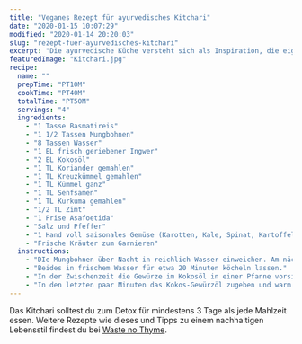 ```yaml
---
title: "Veganes Rezept für ayurvedisches Kitchari"
date: "2020-01-15 10:07:29"
modified: "2020-01-14 20:20:03"
slug: "rezept-fuer-ayurvedisches-kitchari"
excerpt: "Die ayurvedische Küche versteht sich als Inspiration, die eigene Balance zu finden. Es ist kein starres System, das mit Vorschriften und Kategorien aufwartet. "
featuredImage: "Kitchari.jpg"
recipe:
  name: ""
  prepTime: "PT10M"
  cookTime: "PT40M"
  totalTime: "PT50M"
  servings: "4"
  ingredients:
    - "1 Tasse Basmatireis"
    - "1 1/2 Tassen Mungbohnen"
    - "8 Tassen Wasser"
    - "1 EL frisch geriebener Ingwer"
    - "2 EL Kokosöl"
    - "1 TL Koriander gemahlen"
    - "1 TL Kreuzkümmel gemahlen"
    - "1 TL Kümmel ganz"
    - "1 TL Senfsamen"
    - "1 TL Kurkuma gemahlen"
    - "1/2 TL Zimt"
    - "1 Prise Asafoetida"
    - "Salz und Pfeffer"
    - "1 Hand voll saisonales Gemüse (Karotten, Kale, Spinat, Kartoffeln usw.)"
    - "Frische Kräuter zum Garnieren"
  instructions:
    - "DIe Mungbohnen über Nacht in reichlich Wasser einweichen. Am nächsten Tag das Einweichwasser abgießen und die Mungbohnen zusammen mit dem Reis waschen."
    - "Beides in frischem Wasser für etwa 20 Minuten köcheln lassen."
    - "In der Zwischenzeit die Gewürze im Kokosöl in einer Pfanne vorsichtig erhitzen. Das Gemüse waschen und klein schneiden, dann zum Reis geben und für weitere 10 Minuten köcheln lassen."
    - "In den letzten paar Minuten das Kokos-Gewürzöl zugeben und warm mit den frischen Kräutern garniert servieren."
---
```


Das Kitchari solltest du zum Detox für mindestens 3 Tage als jede Mahlzeit essen. Weitere Rezepte wie dieses und Tipps zu einem nachhaltigen Lebensstil findest du bei [Waste no Thyme](https://wastenothyme.com).